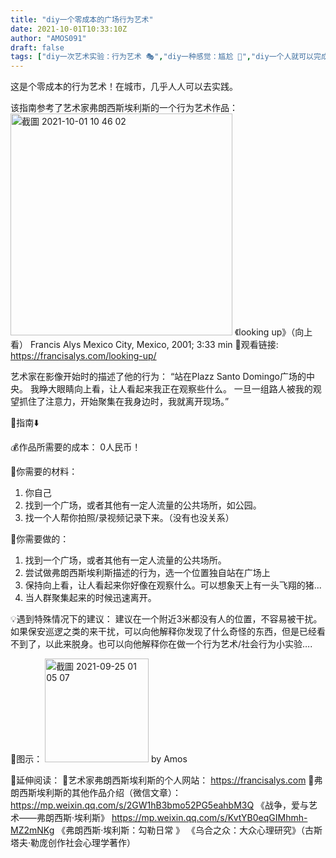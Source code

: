 ```yaml
---
title: "diy一个零成本的广场行为艺术"
date: 2021-10-01T10:33:10Z
author: "AMOS091"
draft: false
tags: ["diy一次艺术实验：行为艺术 🎭","diy一种感觉：尴尬 😬","diy一个人就可以完成的前卫艺术","diy一种互动：社会事件","diy一种感觉：观看👁","diy一个超低成本的艺术作品"]
---
```


这是个零成本的行为艺术！在城市，几乎人人可以去实践。

该指南参考了艺术家弗朗西斯埃利斯的一个行为艺术作品：
<img width="355" alt="截圖 2021-10-01 10 46 02" src="https://user-images.githubusercontent.com/91636953/135603336-49a6d905-6d3c-4f8d-983a-04ecd3b6873b.png">
《looking up》（向上看）
Francis Alys
Mexico City, Mexico, 2001; 3:33 min
🔗观看链接: https://francisalys.com/looking-up/

艺术家在影像开始时的描述了他的行为：
“站在Plazz Santo Domingo广场的中央。
我睁大眼睛向上看，让人看起来我正在观察些什么。
一旦一组路人被我的观望抓住了注意力，开始聚集在我身边时，我就离开现场。”

📖指南⬇️

💰作品所需要的成本： 0人民币！

🔧你需要的材料：
1.    你自己
2.   找到一个广场，或者其他有一定人流量的公共场所，如公园。
3.   找一个人帮你拍照/录视频记录下来。（没有也没关系）

🔫你需要做的：
1.    找到一个广场，或者其他有一定人流量的公共场所。
2.   尝试做弗朗西斯埃利斯描述的行为，选一个位置独自站在广场上
3.   保持向上看，让人看起来你好像在观察什么。可以想象天上有一头飞翔的猪...
4.   当人群聚集起来的时候迅速离开。



💡遇到特殊情况下的建议：
建议在一个附近3米都没有人的位置，不容易被干扰。
如果保安巡逻之类的来干扰，可以向他解释你发现了什么奇怪的东西，但是已经看不到了，以此来脱身。也可以向他解释你在做一个行为艺术/社会行为小实验….

🥸图示：
<img width="166" alt="截圖 2021-09-25 01 05 07" src="https://user-images.githubusercontent.com/91636953/135603470-a9e16754-582b-4ccf-803a-a2cb8eb0785f.png">
by Amos

👀延伸阅读：
🔗艺术家弗朗西斯埃利斯的个人网站： https://francisalys.com
🔗弗朗西斯埃利斯的其他作品介绍（微信文章）：
https://mp.weixin.qq.com/s/2GW1hB3bmo52PG5eahbM3Q   《战争，爱与艺术——弗朗西斯·埃利斯》
https://mp.weixin.qq.com/s/KvtYB0eqGIMhmh-MZ2mNKg    《弗朗西斯·埃利斯：勾勒日常 》
《乌合之众：大众心理研究》（古斯塔夫·勒庞创作社会心理学著作） 


